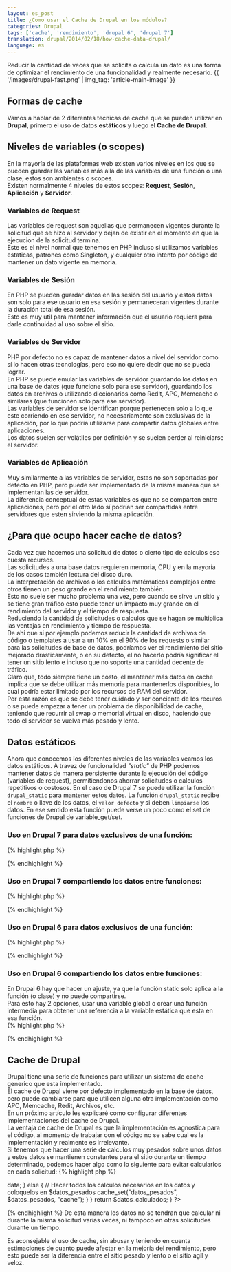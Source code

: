 ```yaml
---
layout: es_post
title: ¿Como usar el Cache de Drupal en los módulos?
categories: Drupal
tags: ['cache', 'rendimiento', 'drupal 6', 'drupal 7']
translation: drupal/2014/02/18/how-cache-data-drupal/
language: es
---
```

Reducir la cantidad de veces que se solicita o calcula un dato es una
forma de optimizar el rendimiento de una funcionalidad y realmente
necesario.
{{ '/images/drupal-fast.png' | img_tag: 'article-main-image' }}

## Formas de cache
Vamos a hablar de 2 diferentes tecnicas de cache que se pueden utilizar
en __Drupal__, primero el uso de datos __estáticos__ y luego el __Cache de Drupal__.

## Niveles de variables (o scopes)
En la mayoría de las plataformas web existen varios niveles en los que
se pueden guardar las variables más allá de las variables de una función
o una clase, estos son ambientes o scopes.  
Existen normalmente 4 niveles de estos scopes: __Request__, __Sesión__,
__Aplicación__ y __Servidor__.

### Variables de Request
Las variables de request son aquellas que permanecen vigentes durante la
solicitud que se hizo al servidor y dejan de existir en el momento en
que la ejecucion de la solicitud termina.  
Este es el nivel normal que tenemos en PHP incluso si utilizamos
variables estaticas, patrones como Singleton, y cualquier otro intento
por código de mantener un dato vigente en memoria.

### Variables de Sesión
En PHP se pueden guardar datos en las sesión del usuario y estos datos
son solo para ese usuario en esa sesión y permaneceran vigentes durante
la duración total de esa sesión.  
Esto es muy util para mantener información que el usuario requiera para
darle continuidad al uso sobre el sitio.

### Variables de Servidor
PHP por defecto no es capaz de mantener datos a nivel del servidor como
sí lo hacen otras tecnologías, pero eso no quiere decir que no se pueda
lograr.  
En PHP se puede emular las variables de servidor guardando los datos en
una base de datos (que funcione solo para ese servidor), guardando los
datos en archivos o utilizando diccionarios como Redit, APC, Memcache o
similares (que funcionen solo para ese servidor).  
Las variables de servidor se identifican porque pertenecen solo a lo que
este corriendo en ese servidor, no necesariamente son exclusivas de la
aplicación, por lo que podría utilizarse para compartir datos globales
entre aplicaciones.  
Los datos suelen ser volátiles por definición y se suelen perder al
reiniciarse el servidor.  

### Variables de Aplicación
Muy similarmente a las variables de servidor, estas no son soportadas
por defecto en PHP, pero puede ser implementado de la misma manera que
se implementan las de servidor.  
La diferencia conceptual de estas variables es que no se comparten entre
aplicaciones, pero por el otro lado sí podrían ser compartidas entre
servidores que esten sirviendo la misma aplicación.

## ¿Para que ocupo hacer cache de datos?
Cada vez que hacemos una solicitud de datos o cierto tipo de calculos
eso cuesta recursos.  
Las solicitudes a una base datos requieren memoria, CPU y en la mayoría
de los casos también lectura del disco duro.  
La interpretación de archivos o los calculos matématicos complejos entre
otros tienen un peso grande en el rendimiento también.  
Esto no suele ser mucho problema una vez, pero cuando se sirve un sitio
y se tiene gran tráfico esto puede tener un impácto muy grande en el
rendimiento del servidor y el tiempo de respuesta.  
Reduciendo la cantidad de solicitudes o calculos que se hagan se
multiplica las ventajas en rendimiento y tiempo de respuesta.  
De ahí que si por ejemplo podemos reducir la cantidad de archivos de
código o templates a usar a un 10% en el 90% de los requests o similar
para las solicitudes de base de datos, podríamos ver el rendimiento del
sitio mejorado drasticamente, o en su defecto, el no hacerlo podría
significar el tener un sitio lento e incluso que no soporte una cantidad
decente de tráfico.  
Claro que, todo siempre tiene un costo, el mantener más datos en cache
implica que se debe utilizar más memoria para mantenerlos disponibles,
lo cual podría estar limitado por los recursos de RAM del servidor.  
Por esta razón es que se debe tener cuidado y ser conciente de los
recuros o se puede empezar a tener un problema de disponibilidad de
cache, teniendo que recurrir al swap o memorial virtual en disco,
haciendo que todo el servidor se vuelva más pesado y lento.

## Datos estáticos
Ahora que conocemos los diferentes niveles de las variables veamos los
datos estáticos.
A travez de funcionalidad _"static"_ de PHP podemos mantener datos de
manera persistente durante la ejecución del código (variables de
request), permitiendonos ahorrar solicitudes o calculos repetitivos o
costosos.
En el caso de Drupal 7 se puede utilizar la función `drupal_static` para
mantener estos datos.
La función `drupal_static` recibe el `nombre` o llave de los datos, el
`valor defecto` y si deben `limpiarse` los datos.
En ese sentido esta función puede verse un poco como el set de funciones
de Drupal de variable\_get/set.
### Uso en Drupal 7 para datos exclusivos de una función:
{% highlight php %}
<?php
function mi_funcion() {
  // Se utiliza el nombre de la función como llave
  $lista_datos = &drupal_static(__FUNCTION__);

  // Si los datos no han sido solicitados aún se solicitan
  if (!isset($lista_datos) {
    // Se obtienen los datos de la base de datos y efectuan los calculos
  }
  // La segunda vez que se llame a la función los datos ya estaran definidos y no requerirá solicitarlos de nuevo

  // Se utiliza $lista_datos y se modifican los datos en la variable
}
?>
{% endhighlight %}

### Uso en Drupal 7 compartiendo los datos entre funciones:
{% highlight php %}
<?php
function una_funcion() {
  $lista_datos = &drupal_static("datos compartidos");
  // Se utiliza $lista_datos y se modifican los datos en la variable
}

function otra_funcion() {
  $lista_datos = &drupal_static("datos compartidos");
  // Se utiliza $lista_datos y se modifican los datos en la variable
}
?>
{% endhighlight %}

### Uso en Drupal 6 para datos exclusivos de una función:
{% highlight php %}
<?php
function mi_funcion() {
  // Se utiliza el nombre de la función como llave
  static $lista_datos;

  // Si los datos no han sido solicitados aún se solicitan
  if (!isset($lista_datos) {
    // Se obtienen los datos de la base de datos y efectuan los calculos
  }
  // La segunda vez que se llame a la función los datos ya estaran definidos y no requerirá solicitarlos de nuevo

  // Se utiliza $lista_datos y se modifican los datos en la variable
}
?>
{% endhighlight %}

### Uso en Drupal 6 compartiendo los datos entre funciones:
En Drupal 6 hay que hacer un ajuste, ya que la función static solo
aplica a la función (o clase) y no puede compartirse.  
Para esto hay 2 opciones, usar una variable global o crear una función
intermedia para obtener una referencia a la variable estática que esta
en esa función.  
{% highlight php %}
<?php
function una_funcion() {
  global $lista_datos;
  // Se utiliza $lista_datos y se modifican los datos en la variable
}

function otra_funcion() {
  global $lista_datos;
  // Se utiliza $lista_datos y se modifican los datos en la variable
}
?>
{% endhighlight %}

## Cache de Drupal
Drupal tiene una serie de funciones para utilizar un sistema de cache
generico que esta implementado.  
El cache de Drupal viene por defecto implementado en la base de datos,
pero puede cambiarse para que utilicen alguna otra implementación como
APC, Memcache, Redit, Archivos, etc.  
En un próximo artículo les explicaré como configurar diferentes
implementaciones del cache de Drupal.  
La ventaja de cache de Drupal es que la implementación es agnostica para
el código, al momento de trabajar con el código no se sabe cual es la
implementación y realmente es irrelevante.  
Si tenemos que hacer una serie de calculos muy pesados sobre unos datos
y estos datos se mantienen constantes para el sitio durante un tiempo
determinado, podemos hacer algo como lo siguiente para evitar
calcularlos en cada solicitud:
{% highlight php %}
<?php
function calcular_datos_pesados() {
  $datos_calculados = drupal_static(__FUNCTION__); // Drupal 7 version
  //static $datos_calculados; // Drupal 6 version

  if (!isset($datos_calculados)) {
    if ($cache = cache_get("datos_pesados")) {
      $datos_calculados = $cache->data;
    } else {
      // Hacer todos los calculos necesarios en los datos y coloquelos en $datos_pesados
      cache_set("datos_pesados", $datos_pesados, "cache");
    }
  }
  return $datos_calculados;
}
?>
{% endhighlight %}
De esta manera los datos no se tendran que calcular ni durante la misma
solicitud varias veces, ni tampoco en otras solicitudes durante un
tiempo.

Es aconsejable el uso de cache, sin abusar y teniendo en cuenta
estimaciones de cuanto puede afectar en la mejoría del rendimiento, pero
esto puede ser la diferencia entre el sitio pesado y lento o el sitio
agil y veloz.
